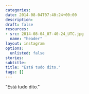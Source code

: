 ```yaml
---
categories:
date: 2014-08-04T07:40:24+00:00
description:
draft: false
resources:
- src: 2014-08-04_07-40-24_UTC.jpg
  name: "header"
layout: instagram
options:
  unlisted: false
stories:
subtitle:
title: "Está tudo dito."
tags: []
---
```


"Está tudo dito."

